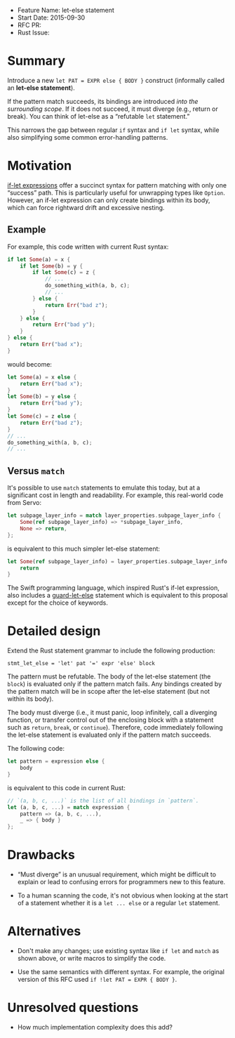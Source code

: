 - Feature Name: let-else statement
- Start Date: 2015-09-30
- RFC PR:
- Rust Issue:

# Summary

Introduce a new `let PAT = EXPR else { BODY }` construct (informally called an
**let-else statement**).

If the pattern match succeeds, its bindings are introduced *into the
surrounding scope*.  If it does not succeed, it must diverge (e.g., return or
break).  You can think of let-else as a “refutable `let` statement.”

This narrows the gap between regular `if` syntax and `if let` syntax, while
also simplifying some common error-handling patterns.

# Motivation

[if-let expressions][if-let] offer a succinct syntax for pattern matching
with only one “success” path. This is particularly useful for unwrapping
types like `Option`. However, an if-let expression can only create bindings
within its body, which can force rightward drift and excessive nesting.

## Example

For example, this code written with current Rust syntax:

```rust
if let Some(a) = x {
    if let Some(b) = y {
        if let Some(c) = z {
            // ...
            do_something_with(a, b, c);
            // ...
        } else {
            return Err("bad z");
        }
    } else {
        return Err("bad y");
    }
} else {
    return Err("bad x");
}
```

would become:

```rust
let Some(a) = x else {
    return Err("bad x");
}
let Some(b) = y else {
    return Err("bad y");
}
let Some(c) = z else {
    return Err("bad z");
}
// ...
do_something_with(a, b, c);
// ...
```

## Versus `match`

It's possible to use `match` statements to emulate this today, but at a
significant cost in length and readability.  For example, this real-world code
from Servo:

```rust
let subpage_layer_info = match layer_properties.subpage_layer_info {
    Some(ref subpage_layer_info) => *subpage_layer_info,
    None => return,
};
```

is equivalent to this much simpler let-else statement:

```rust
let Some(ref subpage_layer_info) = layer_properties.subpage_layer_info else {
    return
}
```

The Swift programming language, which inspired Rust's if-let expression, also
includes a [guard-let-else][swift] statement which is equivalent to this
proposal except for the choice of keywords.

# Detailed design

Extend the Rust statement grammar to include the following production:

```
stmt_let_else = 'let' pat '=' expr 'else' block
```

The pattern must be refutable.  The body of the let-else statement (the
`block`) is evaluated only if the pattern match fails.  Any bindings created
by the pattern match will be in scope after the let-else statement (but not
within its body).

The body must diverge (i.e., it must panic, loop infinitely, call a diverging
function, or transfer control out of the enclosing block with a statement such
as `return`, `break`, or `continue`).  Therefore, code immediately following
the let-else statement is evaluated only if the pattern match succeeds.

The following code:

```rust
let pattern = expression else {
    body
}
```

is equivalent to this code in current Rust:

```rust
// `(a, b, c, ...)` is the list of all bindings in `pattern`.
let (a, b, c, ...) = match expression {
    pattern => (a, b, c, ...),
    _ => { body }
};
```

# Drawbacks

* “Must diverge” is an unusual requirement, which might be difficult to
  explain or lead to confusing errors for programmers new to this feature.

* To a human scanning the code, it's not obvious when looking at the start of
  a statement whether it is a `let ... else` or a regular `let` statement.

# Alternatives

* Don't make any changes; use existing syntax like `if let` and `match` as
  shown above, or write macros to simplify the code.

* Use the same semantics with different syntax. For example, the original
  version of this RFC used `if !let PAT = EXPR { BODY }`.

# Unresolved questions

* How much implementation complexity does this add?

[if-let]: https://github.com/rust-lang/rfcs/blob/master/text/0160-if-let.md
[swift]: https://developer.apple.com/library/prerelease/ios/documentation/Swift/Conceptual/Swift_Programming_Language/ControlFlow.html#//apple_ref/doc/uid/TP40014097-CH9-ID525
